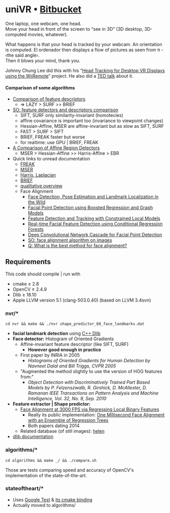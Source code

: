 # uniVR • [Bitbucket](https://bitbucket.org/fenollp/univr)

One laptop, one webcam, one head.  
Move your head in front of the screen to “see in 3D” (3D desktop, 3D-computed
movies, whatever).

What happens is that your head is tracked by your webcam. An
orientation is computed. El ordenador then displays a flow of pictures
as seen from π - ‹the said angle›.  
Then it blows your mind, thank you.

Johnny Chung Lee did this with his “[Head Tracking for Desktop VR Displays using the WiiRemote](http://www.youtube.com/watch?v=Jd3-eiid-Uw&t=2m30s)” project.
He also did a [TED talk](http://youtu.be/0H1zrLZwPjQ?t=3m41s) about it.

#### Comparison of some algorithms
* [Comparison of feature descriptors](http://computer-vision-talks.com/articles/2011-01-28-comparison-of-feature-descriptors/)
    * => LAZY > SURF >> BRIEF
* [SO: feature detectors and descriptors comparison](http://stackoverflow.com/questions/18437878/feature-detectors-and-descriptors-comparison)
    * SIFT, SURF only similarity-invariant (homotecies)
    * affine covariance is important too (invariance to viewpoint changes)
    * Hessian-Affine, MSER are affine-invariant but as slow as SIFT, SURF
    * FAST > SURF > SIFT
    * BRIEF, FREAK faster but worse
    * for realtime: use GPU | BRIEF, FREAK
* [A Comparison of Affine Region Detectors](http://www.robots.ox.ac.uk/~vgg/research/affine/det_eval_files/vibes_ijcv2004.pdf)
    * MSER > Hessian-Affine >> Harris-Affine > EBR
* Quick links to unread documentation
    * [FREAK](http://www.ivpe.com/freak.htm)
    * [MSER](http://www.robots.ox.ac.uk/~vgg/research/affine/det_eval_files/matas_bmvc2002.pdf)
    * [Harris, Laplacian](http://www.robots.ox.ac.uk/~vgg/research/affine/det_eval_files/mikolajczyk_ijcv2004.pdf)
    * [BRIEF](http://cvlabwww.epfl.ch/~lepetit/papers/calonder_eccv10.pdf)
    * [qualitative overview](http://epubs.surrey.ac.uk/726872/1/Tuytelaars-FGV-2008.pdf)
    * Face Alignment
	    * [Face Detection, Pose Estimation and Landmark Localization in the Wild](http://www.ics.uci.edu/~xzhu/face/)
	    * [Facial Point Detection using Boosted Regression and Graph Models](http://www.doc.ic.ac.uk/~mvalstar/Documents/ValstarMartinezPantic_final.pdf)
	    * [Feature Detection and Tracking with Constrained Local Models](http://www.isbe.man.ac.uk/~bim/Papers/BMVC06/cristinacce_bmvc06.pdf)
	    * [Real-time Facial Feature Detection using Conditional Regression Forests](http://www.vision.ee.ethz.ch/~gfanelli/pubs/cvpr12.pdf)
	    * [Deep Convolutional Network Cascade for Facial Point Detection](http://www.ee.cuhk.edu.hk/~xgwang/papers/sunWTcvpr13.pdf)
	    * [SO: face alignment algorithm on images](http://stackoverflow.com/questions/12046462/face-alignment-algorithm-on-images)
	    * [Q: What is the best method for face alignment?](http://www.quora.com/Computer-Vision/What-is-the-best-method-for-face-alignment)

## Requirements
This code should compile | run with

* cmake ≥ 2.8
* OpenCV ≥ 2.4.9
* Dlib ≥ 18.10
* Apple LLVM version 5.1 (clang-503.0.40) (based on LLVM 3.4svn)


### nvr/*

`cd nvr && make && ./nvr shape_predictor_68_face_landmarks.dat`

* **facial landmark detection** using [C++ Dlib](http://dlib.net/)
* **Face detector:** Histogram of Oriented Gradients
    * Affine-invariant feature descriptor (like SIFT, SURF)
        * **However good enough in practice**
    * First paper by INRIA in 2005
        * *Histograms of Oriented Gradients for Human Detection by Navneet Dalal and Bill Triggs, CVPR 2005*
    * "Augmented the method slightly to use the version of HOG features from:"
        * *Object Detection with Discriminatively Trained Part Based Models by P. Felzenszwalb, R. Girshick, D. McAllester, D. Ramanan IEEE Transactions on Pattern Analysis and Machine Intelligence, Vol. 32, No. 9, Sep. 2010*
* **Feature extractor | Shape predictor:**
    * [Face Alignment at 3000 FPS via Regressing Local Binary Features](http://research.microsoft.com/en-US/people/yichenw/cvpr14_facealignment.pdf)
        * Really its public implementation: [One Millisecond Face Alignment with an Ensemble of Regression Trees](http://www.csc.kth.se/~vahidk/papers/KazemiCVPR14.pdf)
        * Both papers dating 2014
    * Related database (of still images): [helen](http://www.ifp.illinois.edu/~vuongle2/helen/)
* [dlib documentation](http://dlib.net/term_index.html)


### algorithms/*

`cd algorithms && make _/ && ./compare.sh`

Those are tests comparing speed and accuracy of OpenCV's implementation of the state-of-the-art.


### stateoftheart/*

* Uses [Google Test](https://code.google.com/p/googletest/) & [its cmake binding](https://github.com/snikulov/google-test-examples)
* Actually moved to algorithms/
